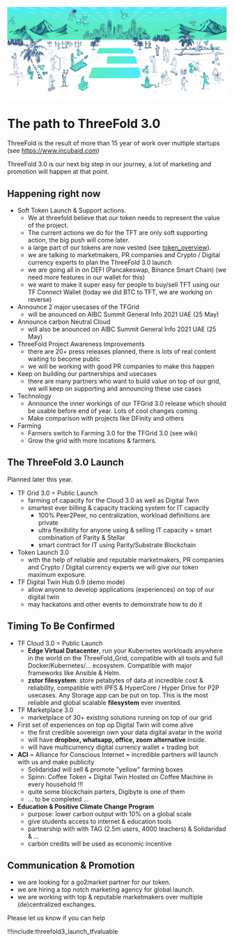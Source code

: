 ![](img/tf30.jpg)

# The path to ThreeFold 3.0

ThreeFold is the result of more than 15 year of work over multiple startups (see https://www.incubaid.com)

ThreeFold 3.0 is our next big step in our journey, a lot of marketing and promotion will happen at that point.

## Happening right now

- Soft Token Launch & Support actions.
    - We at threefold believe that our token needs to represent the value of the project.
    - The current actions we do for the TFT are only soft supporting action, the big push will come later.
  	- a large part of our tokens are now vested (see [token_overview](token_overview)).
  	- we are talking to marketmakers, PR companies and Crypto / Digital currency experts to plan the ThreeFold 3.0 launch
  	- we are going all in on DEFI (Pancakeswap, Binance Smart Chain) (we need more features in our wallet for this)
  	- we want to make it super easy for people to buy/sell TFT using our TF Connect Wallet (today we did BTC to TFT, we are working on reverse)
- Announce 2 major usecases of the TFGrid
    - will be anounced on AIBC Summit General Info 2021 UAE (25 May)
- Announce carbon Neutral Cloud
	- will also be anounced on AIBC Summit General Info 2021 UAE (25 May)
- ThreeFold Project Awareness Improvements
    - there are 20+ press releases planned, there is lots of real content waiting to become public
    - we will be working with good PR companies to make this happen
- Keep on building our partnerships and usecases   
    - there are many partners who want to build value on top of our grid, we will keep on supporting and announcing these use cases
- Technology
    - Announce the inner workings of our TFGrid 3.0 release which should be usable before end of year. Lots of cool changes coming.
    - Make comparison with projects like DFinity and others
- Farming
    - Farmers switch to Farming 3.0 for the TFGrid 3.0 (see wiki)
    - Grow the grid with more locations & farmers.

## The ThreeFold 3.0 Launch

Planned later this year.

- TF Grid 3.0 = Public Launch
	- farming of capacity for the Cloud 3.0 as well as Digital Twin 
	- smartest ever billing & capacity tracking system for IT capacity
		- 100% Peer2Peer, no centralization, workload definitions are private
		- ultra flexibility for anyone using & selling IT capacity = smart combination of Parity & Stellar
		- smart contract for IT using Parity/Substrate Blockchain
- Token Launch 3.0
    - with the help of reliable and reputable marketmakers, PR companies and Crypto / Digital currency experts we will give our token maximum exposure.
- TF Digital Twin Hub 0.9 (demo mode)
    - allow anyone to develop applications (experiences) on top of our digital twin
    - may hackatons and other events to demonstrate how to do it

## Timing To Be Confirmed

- TF Cloud 3.0 = Public Launch
	- **Edge Virtual Datacenter**, run your Kubernetes workloads anywhere in the world on the ThreeFold_Grid, compatible with all tools and full Docker/Kubernetes/... ecosystem. Compatible with major frameworks like Ansible & Helm.
	- **zstor filesystem**: store petabytes of data at incredible cost & reliability, compatible with IPFS & HyperCore / Hyper Drive for P2P usecases. Any Storage app can be put on top. This is the most reliable and global scalable **filesystem** ever invented.
- TF Marketplace 3.0
	- marketplace of 30+ existing solutions running on top of our grid
- First set of experiences on top op Digital Twin will come alive
	- the first credible sovereign own your data digital avatar in the world
	- will have **dropbox, whatsapp, office, zoom alternative** inside.
	- will have multicurrency digital currency wallet + trading bot
- **ACI** = Alliance for Conscious Internet = incredible partners will launch with us and make publicity
	- Solidaridad will sell & promote "yellow" farming boxes
	- Spinn: Coffee Token + Digital Twin Hosted on Coffee Machine in every household !!!
	- quite some blockchain parters, Digibyte is one of them
	- ... to be completed ... 
- **Education & Positive Climate Change Program**
	- purpose: lower carbon output with 10% on a global scale
	- give students access to internet & education tools
	- partnership with with TAG (2.5m users, 4000 teachers) & Solidaridad & ...
	- carbon credits will be used as economic incentive


## Communication & Promotion

- we are looking for a go2market partner for our token.
- we are hiring a top notch marketing agency for global launch.
- we are working with top & reputable marketmakers over multiple (de)centralized exchanges.

Please let us know if you can help

!!!include:threefold3_launch_tfvaluable


